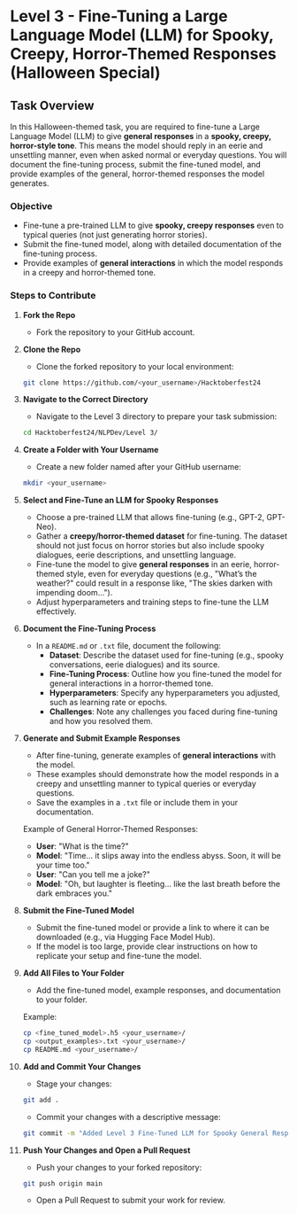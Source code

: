 
# Level 3 - Fine-Tuning a Large Language Model (LLM) for Spooky, Creepy, Horror-Themed Responses (Halloween Special)

## Task Overview

In this Halloween-themed task, you are required to fine-tune a Large Language Model (LLM) to give **general responses** in a **spooky, creepy, horror-style tone**. This means the model should reply in an eerie and unsettling manner, even when asked normal or everyday questions. You will document the fine-tuning process, submit the fine-tuned model, and provide examples of the general, horror-themed responses the model generates.

### Objective

- Fine-tune a pre-trained LLM to give **spooky, creepy responses** even to typical queries (not just generating horror stories).
- Submit the fine-tuned model, along with detailed documentation of the fine-tuning process.
- Provide examples of **general interactions** in which the model responds in a creepy and horror-themed tone.

### Steps to Contribute

1. **Fork the Repo**

   - Fork the repository to your GitHub account.

2. **Clone the Repo**

   - Clone the forked repository to your local environment:

   ```bash
   git clone https://github.com/<your_username>/Hacktoberfest24
   ```

3. **Navigate to the Correct Directory**

   - Navigate to the Level 3 directory to prepare your task submission:

   ```bash
   cd Hacktoberfest24/NLPDev/Level 3/
   ```

4. **Create a Folder with Your Username**

   - Create a new folder named after your GitHub username:

   ```bash
   mkdir <your_username>
   ```

5. **Select and Fine-Tune an LLM for Spooky Responses**

   - Choose a pre-trained LLM that allows fine-tuning (e.g., GPT-2, GPT-Neo).
   - Gather a **creepy/horror-themed dataset** for fine-tuning. The dataset should not just focus on horror stories but also include spooky dialogues, eerie descriptions, and unsettling language.
   - Fine-tune the model to give **general responses** in an eerie, horror-themed style, even for everyday questions (e.g., "What’s the weather?" could result in a response like, "The skies darken with impending doom...").
   - Adjust hyperparameters and training steps to fine-tune the LLM effectively.

6. **Document the Fine-Tuning Process**

   - In a `README.md` or `.txt` file, document the following:
     - **Dataset**: Describe the dataset used for fine-tuning (e.g., spooky conversations, eerie dialogues) and its source.
     - **Fine-Tuning Process**: Outline how you fine-tuned the model for general interactions in a horror-themed tone.
     - **Hyperparameters**: Specify any hyperparameters you adjusted, such as learning rate or epochs.
     - **Challenges**: Note any challenges you faced during fine-tuning and how you resolved them.

7. **Generate and Submit Example Responses**

   - After fine-tuning, generate examples of **general interactions** with the model.
   - These examples should demonstrate how the model responds in a creepy and unsettling manner to typical queries or everyday questions.
   - Save the examples in a `.txt` file or include them in your documentation.

   Example of General Horror-Themed Responses:
   - **User**: "What is the time?"
   - **Model**: "Time... it slips away into the endless abyss. Soon, it will be your time too."
   - **User**: "Can you tell me a joke?"
   - **Model**: "Oh, but laughter is fleeting... like the last breath before the dark embraces you."

8. **Submit the Fine-Tuned Model**

   - Submit the fine-tuned model or provide a link to where it can be downloaded (e.g., via Hugging Face Model Hub).
   - If the model is too large, provide clear instructions on how to replicate your setup and fine-tune the model.

9. **Add All Files to Your Folder**

   - Add the fine-tuned model, example responses, and documentation to your folder.

   Example:

   ```bash
   cp <fine_tuned_model>.h5 <your_username>/
   cp <output_examples>.txt <your_username>/
   cp README.md <your_username>/
   ```

10. **Add and Commit Your Changes**

    - Stage your changes:

    ```bash
    git add .
    ```

    - Commit your changes with a descriptive message:

    ```bash
    git commit -m "Added Level 3 Fine-Tuned LLM for Spooky General Responses by <your_username>"
    ```

11. **Push Your Changes and Open a Pull Request**

    - Push your changes to your forked repository:

    ```bash
    git push origin main
    ```

    - Open a Pull Request to submit your work for review.


